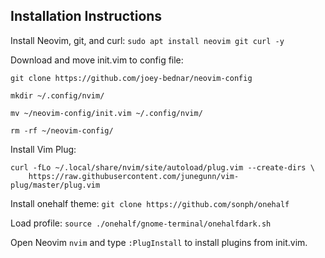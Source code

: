 ## Installation Instructions

Install Neovim, git, and curl: `sudo apt install neovim git curl -y`

Download and move init.vim to config file:
```
git clone https://github.com/joey-bednar/neovim-config

mkdir ~/.config/nvim/

mv ~/neovim-config/init.vim ~/.config/nvim/

rm -rf ~/neovim-config/
```

Install Vim Plug:
```
curl -fLo ~/.local/share/nvim/site/autoload/plug.vim --create-dirs \
    https://raw.githubusercontent.com/junegunn/vim-plug/master/plug.vim
```   

Install onehalf theme: `git clone https://github.com/sonph/onehalf`

Load profile: `source ./onehalf/gnome-terminal/onehalfdark.sh`

Open Neovim `nvim` and type `:PlugInstall` to install plugins from init.vim.
